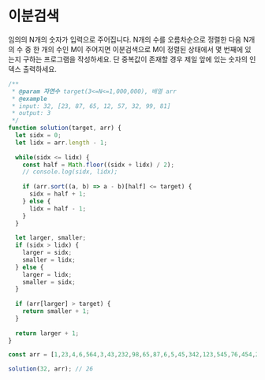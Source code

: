 # 이분검색

임의의 N개의 숫자가 입력으로 주어집니다. N개의 수를 오름차순으로 정렬한 다음 N개의 수 중 한 개의 수인 M이 주어지면 이분검색으로 M이 정렬된 상태에서 몇 번째에 있는지 구하는 프로그램을 작성하세요. 단 중복값이 존재할 경우 제일 앞에 있는 숫자의 인덱스 출력하세요.

```js
/**
 * @param 자연수 target(3<=N<=1,000,000), 배열 arr
 * @example
 * input: 32, [23, 87, 65, 12, 57, 32, 99, 81]
 * output: 3
 */
function solution(target, arr) {
  let sidx = 0;
  let lidx = arr.length - 1;
  
  while(sidx <= lidx) {
    const half = Math.floor((sidx + lidx) / 2);
    // console.log(sidx, lidx);
    
    if (arr.sort((a, b) => a - b)[half] <= target) {
      sidx = half + 1;
    } else {
      lidx = half - 1;
    }
  }
  
  let larger, smaller;
  if (sidx > lidx) {
    larger = sidx;
    smaller = lidx;
  } else {
    larger = lidx;
    smaller = sidx;
  }
  
  if (arr[larger] > target) {
    return smaller + 1;
  }
  
  return larger + 1;
}

const arr = [1,23,4,6,564,3,43,232,98,65,87,6,5,45,342,123,545,76,454,234,12,54,32,5,776,34,32,12,435,94,525,37,4234,456,34,123,2,3123,353,45,676,86,35,43,123,32,567,45,28,346,51,37,84,652,42,23,21,34,56,78,456,32,64,85,97,23,8,7,5,17,345,54,23,15,68,676,4];

solution(32, arr); // 26
```